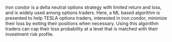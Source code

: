 Iron condor is a delta neutral options strategy with limited return and loss, and is widely used among options traders. Here, a ML based algorithm is presented to help TESLA options traders, interested in iron condor, minimize their loss by exiting their positions when necessary. Using this algorithm traders can cap their loss probability at a level that is matched with their investment risk profile.